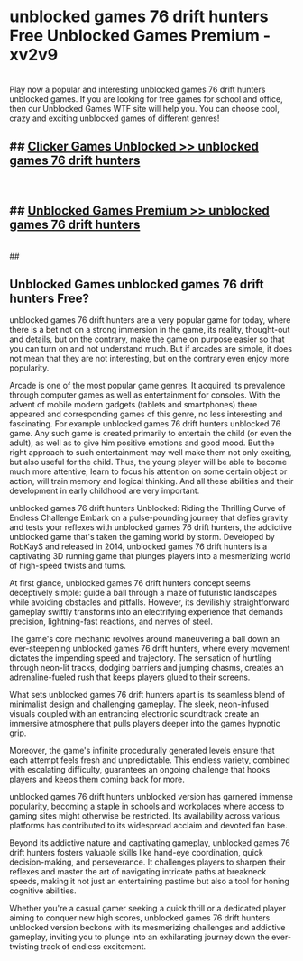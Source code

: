 # unblocked games 76 drift hunters  Free Unblocked Games Premium - xv2v9 <br>
<br>
Play now a popular and interesting unblocked games 76 drift hunters unblocked games. If you are looking for free games for school and office, then our Unblocked Games WTF site will help you. You can choose cool, crazy and exciting unblocked games of different genres!


## ##  [Clicker Games Unblocked >> unblocked games 76 drift hunters](http://freeplayer.one?title=unblocked_games_76_drift_hunters&ref=UGames)
  <br>

##  ## [Unblocked Games Premium >> unblocked games 76 drift hunters](http://freeplayer.one?title=unblocked_games_76_drift_hunters&ref=UGames)
  <br>
  ##



## Unblocked Games unblocked games 76 drift hunters Free?

unblocked games 76 drift hunters are a very popular game for today, where there is a bet not on a strong immersion in the game, its reality, thought-out and details, but on the contrary, make the game on purpose easier so that you can turn on and not understand much. But if arcades are simple, it does not mean that they are not interesting, but on the contrary even enjoy more popularity.

Arcade is one of the most popular game genres. It acquired its prevalence through computer games as well as entertainment for consoles. With the advent of mobile modern gadgets (tablets and smartphones) there appeared and corresponding games of this genre, no less interesting and fascinating. For example unblocked games 76 drift hunters unblocked 76 game. Any such game is created primarily to entertain the child (or even the adult), as well as to give him positive emotions and good mood. But the right approach to such entertainment may well make them not only exciting, but also useful for the child. Thus, the young player will be able to become much more attentive, learn to focus his attention on some certain object or action, will train memory and logical thinking. And all these abilities and their development in early childhood are very important.

unblocked games 76 drift hunters Unblocked: Riding the Thrilling Curve of Endless Challenge
Embark on a pulse-pounding journey that defies gravity and tests your reflexes with unblocked games 76 drift hunters, the addictive unblocked game that's taken the gaming world by storm. Developed by RobKayS and released in 2014, unblocked games 76 drift hunters is a captivating 3D running game that plunges players into a mesmerizing world of high-speed twists and turns.

At first glance, unblocked games 76 drift hunters concept seems deceptively simple: guide a ball through a maze of futuristic landscapes while avoiding obstacles and pitfalls. However, its devilishly straightforward gameplay swiftly transforms into an electrifying experience that demands precision, lightning-fast reactions, and nerves of steel.

The game's core mechanic revolves around maneuvering a ball down an ever-steepening unblocked games 76 drift hunters, where every movement dictates the impending speed and trajectory. The sensation of hurtling through neon-lit tracks, dodging barriers and jumping chasms, creates an adrenaline-fueled rush that keeps players glued to their screens.

What sets unblocked games 76 drift hunters apart is its seamless blend of minimalist design and challenging gameplay. The sleek, neon-infused visuals coupled with an entrancing electronic soundtrack create an immersive atmosphere that pulls players deeper into the games hypnotic grip.

Moreover, the game's infinite procedurally generated levels ensure that each attempt feels fresh and unpredictable. This endless variety, combined with escalating difficulty, guarantees an ongoing challenge that hooks players and keeps them coming back for more.

unblocked games 76 drift hunters unblocked version has garnered immense popularity, becoming a staple in schools and workplaces where access to gaming sites might otherwise be restricted. Its availability across various platforms has contributed to its widespread acclaim and devoted fan base.

Beyond its addictive nature and captivating gameplay, unblocked games 76 drift hunters fosters valuable skills like hand-eye coordination, quick decision-making, and perseverance. It challenges players to sharpen their reflexes and master the art of navigating intricate paths at breakneck speeds, making it not just an entertaining pastime but also a tool for honing cognitive abilities.

Whether you're a casual gamer seeking a quick thrill or a dedicated player aiming to conquer new high scores, unblocked games 76 drift hunters unblocked version beckons with its mesmerizing challenges and addictive gameplay, inviting you to plunge into an exhilarating journey down the ever-twisting track of endless excitement.